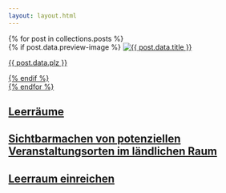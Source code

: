 ```yaml
---
layout: layout.html
---
```

<section class="section-gallery">
    <div class="carousel">
        {% for post in collections.posts %}
        <div class="container-img">
            {% if post.data.preview-image %}
            <a class="img-link" target="_blank" href="{{ post.url }}">
                <img class="carousel-item" src="{{ post.data.preview-image }}" alt="{{ post.data.title }}">
            <p class="text-on-img invisible">{{ post.data.plz }}</p>
            {% endif %}
        </div>
        {% endfor %}
    </div>
</section>
<section class="section-text-on-top" id="section-to-toggle">
    <div class="menu">
        <h1>Leerräume</h1>
        <h2 class="subheading">Sichtbarmachen von potenziellen Veranstaltungsorten im ländlichen Raum</h2>
        <a href="/submit/">
            <h2 class="subheading link-submit">Leerraum einreichen</h2>
        </a>
    </div>
</section> 
<script>
    if (window.netlifyIdentity) {         
      window.netlifyIdentity.on("init", user => {          
        if (!user) {          
          window.netlifyIdentity.on("login", () => {          
            document.location.href = "/admin/";          
          });          
        }
      });
    }
</script>
<script src="/assets/js/main.js"></script>

